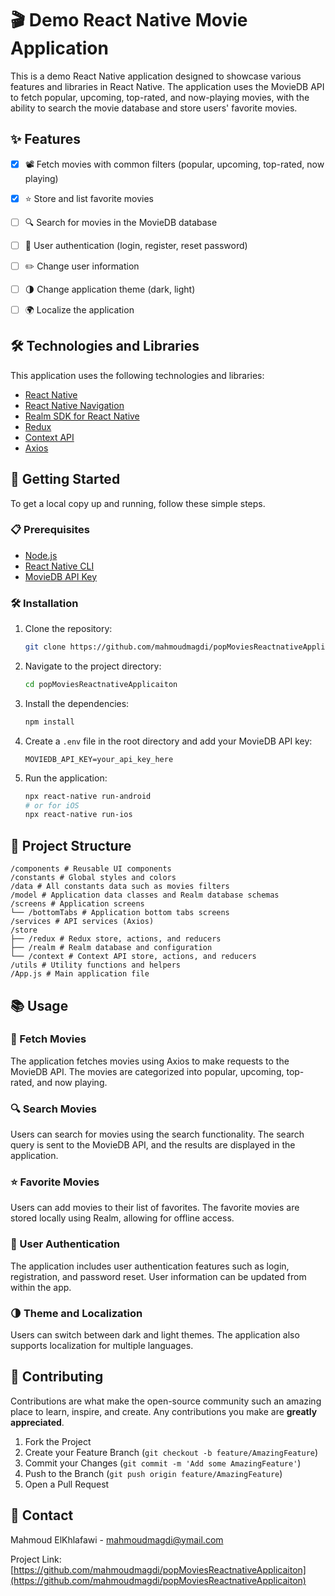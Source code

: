 # 🎬 Demo React Native Movie Application

This is a demo React Native application designed to showcase various features and libraries in React Native. The application uses the MovieDB API to fetch popular, upcoming, top-rated, and now-playing movies, with the ability to search the movie database and store users' favorite movies.

## ✨ Features

- [x] 📽️ Fetch movies with common filters (popular, upcoming, top-rated, now playing)
- [x] ⭐ Store and list favorite movies
- [ ] 🔍 Search for movies in the MovieDB database
- [ ] 🔑 User authentication (login, register, reset password)
- [ ] ✏️ Change user information
- [ ] 🌗 Change application theme (dark, light)
- [ ] 🌍 Localize the application


## 🛠️ Technologies and Libraries

This application uses the following technologies and libraries:

- [React Native](https://reactnative.dev/)
- [React Native Navigation](https://reactnavigation.org/)
- [Realm SDK for React Native](https://realm.io/docs/javascript/latest/)
- [Redux](https://redux.js.org/)
- [Context API](https://reactjs.org/docs/context.html)
- [Axios](https://axios-http.com/)


## 🚀 Getting Started

To get a local copy up and running, follow these simple steps.


### 📋 Prerequisites

- [Node.js](https://nodejs.org/en/)
- [React Native CLI](https://reactnative.dev/docs/environment-setup)
- [MovieDB API Key](https://developer.themoviedb.org/docs/authentication)


### 🛠️ Installation

1. Clone the repository:

    ```sh
    git clone https://github.com/mahmoudmagdi/popMoviesReactnativeApplicaiton.git
    ```

2. Navigate to the project directory:

    ```sh
    cd popMoviesReactnativeApplicaiton
    ```

3. Install the dependencies:

    ```sh
    npm install
    ```

4. Create a `.env` file in the root directory and add your MovieDB API key:

    ```env
    MOVIEDB_API_KEY=your_api_key_here
    ```

5. Run the application:

    ```sh
    npx react-native run-android
    # or for iOS
    npx react-native run-ios
    ```


## 📂 Project Structure

```
/components # Reusable UI components
/constants # Global styles and colors
/data # All constants data such as movies filters
/model # Application data classes and Realm database schemas
/screens # Application screens
└── /bottomTabs # Application bottom tabs screens
/services # API services (Axios)
/store
├── /redux # Redux store, actions, and reducers
├── /realm # Realm database and configuration
└── /context # Context API store, actions, and reducers
/utils # Utility functions and helpers
/App.js # Main application file
```


## 📚 Usage

### 🎥 Fetch Movies

The application fetches movies using Axios to make requests to the MovieDB API. The movies are categorized into popular, upcoming, top-rated, and now playing.

### 🔍 Search Movies

Users can search for movies using the search functionality. The search query is sent to the MovieDB API, and the results are displayed in the application.

### ⭐ Favorite Movies

Users can add movies to their list of favorites. The favorite movies are stored locally using Realm, allowing for offline access.

### 🔑 User Authentication

The application includes user authentication features such as login, registration, and password reset. User information can be updated from within the app.

### 🌗 Theme and Localization

Users can switch between dark and light themes. The application also supports localization for multiple languages.


## 🤝 Contributing

Contributions are what make the open-source community such an amazing place to learn, inspire, and create. Any contributions you make are **greatly appreciated**.

1. Fork the Project
2. Create your Feature Branch (`git checkout -b feature/AmazingFeature`)
3. Commit your Changes (`git commit -m 'Add some AmazingFeature'`)
4. Push to the Branch (`git push origin feature/AmazingFeature`)
5. Open a Pull Request


## 📧 Contact

Mahmoud ElKhlafawi - [mahmoudmagdi@ymail.com](mailto:mahmoudmagdi@ymail.com)

Project Link: [https://github.com/mahmoudmagdi/popMoviesReactnativeApplicaiton](https://github.com/mahmoudmagdi/popMoviesReactnativeApplicaiton)
